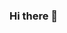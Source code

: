 ### Hi there 👋

<!--
**Starxii-nxght/Starxii-nxght** is a ✨ _special_ ✨ repository because its `README.md` (this file) appears on your GitHub profile.

Here are some ideas to get you started:

- 🔭 I’m currently working on ... Stuff
- 🌱 I’m currently learning ...Python
- 😄 Pronouns: ... She/her
- ⚡ Fun fact: ... Im a kid
-🐶 Pet: ... I have a birb
-🍕 Fave food: ... I just like takeout ramen
